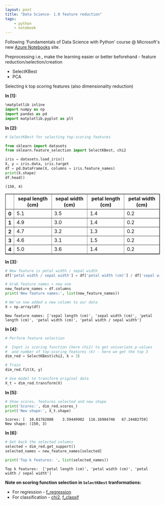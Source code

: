```yaml
---
layout: post
title: "Data Science- 1.0 feature reduction"
tags:
    - python
    - notebook
---
```


Following 'Fundamentals of Data Science with Python' course @ Microsoft's new [Azure Notebooks](https://notebooks.azure.com/) site.

Preprocessing i.e., make the learning easier or better  beforehand -  feature reduction/selection/creation
* SelectKBest
* PCA

Selecting k top scoring features (also dimensionality reduction)

**In [1]:**

```python
%matplotlib inline
import numpy as np
import pandas as pd
import matplotlib.pyplot as plt
```

**In [2]:**

```python
# SelectKBest for selecting top-scoring features

from sklearn import datasets
from sklearn.feature_selection import SelectKBest, chi2

iris = datasets.load_iris()
X, y = iris.data, iris.target
df = pd.DataFrame(X, columns = iris.feature_names)
print(X.shape)
df.head()
```

    (150, 4)
    

<div>
<table border="1" class="dataframe">
  <thead>
    <tr>
      <th></th>
      <th>sepal length (cm)</th>
      <th>sepal width (cm)</th>
      <th>petal length (cm)</th>
      <th>petal width (cm)</th>
    </tr>
  </thead>
  <tbody>
    <tr>
      <th>0</th>
      <td>5.1</td>
      <td>3.5</td>
      <td>1.4</td>
      <td>0.2</td>
    </tr>
    <tr>
      <th>1</th>
      <td>4.9</td>
      <td>3.0</td>
      <td>1.4</td>
      <td>0.2</td>
    </tr>
    <tr>
      <th>2</th>
      <td>4.7</td>
      <td>3.2</td>
      <td>1.3</td>
      <td>0.2</td>
    </tr>
    <tr>
      <th>3</th>
      <td>4.6</td>
      <td>3.1</td>
      <td>1.5</td>
      <td>0.2</td>
    </tr>
    <tr>
      <th>4</th>
      <td>5.0</td>
      <td>3.6</td>
      <td>1.4</td>
      <td>0.2</td>
    </tr>
  </tbody>
</table>
</div>

<!--more-->

**In [3]:**


```python
# New feature is petal width / sepal width
df['petal width / sepal width'] = df['petal width (cm)'] / df['sepal width (cm)']

# Grab feature names + new one
new_feature_names = df.columns
print('New feature names:', list(new_feature_names))

# We've now added a new column to our data
X = np.array(df)
```

    New feature names: ['sepal length (cm)', 'sepal width (cm)', 'petal length (cm)', 'petal width (cm)', 'petal width / sepal width']
    

**In [4]:**

```python
# Perform feature selection

#  Input is scoring function (here chi2) to get univariate p-values
#  and number of top-scoring features (k) - here we get the top 3
dim_red = SelectKBest(chi2, k = 3)

# Train
dim_red.fit(X, y)

# Use model to transform original data
X_t = dim_red.transform(X)
```

**In [5]:**

```python
# Show scores, features selected and new shape
print('Scores:', dim_red.scores_)
print('New shape:', X_t.shape)
```

    Scores: [  10.81782088    3.59449902  116.16984746   67.24482759]
    New shape: (150, 3)
    

**In [6]:**

```python
# Get back the selected columns
selected = dim_red.get_support()
selected_names = new_feature_names[selected]

print('Top k features: ', list(selected_names))
```

    Top k features:  ['petal length (cm)', 'petal width (cm)', 'petal width / sepal width']
    

**Note on scoring function selection in `SelectKBest` tranformations:**
* For regression - [f_regression](http://scikit-learn.org/stable/modules/generated/sklearn.feature_selection.f_regression.html#sklearn.feature_selection.f_regression)
* For classification - [chi2](http://scikit-learn.org/stable/modules/generated/sklearn.feature_selection.chi2.html#sklearn.feature_selection.chi2), [f_classif](http://scikit-learn.org/stable/modules/generated/sklearn.feature_selection.f_classif.html#sklearn.feature_selection.f_classif)



